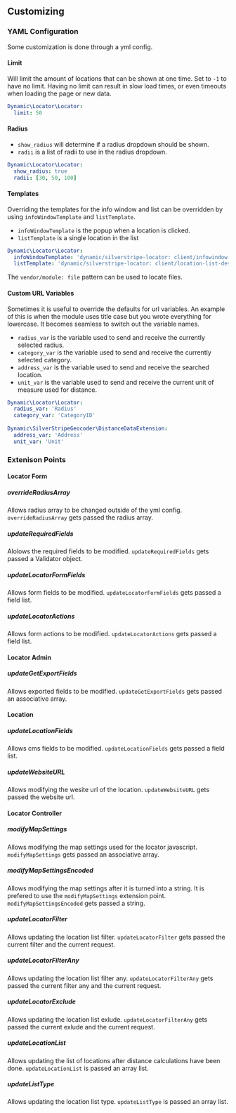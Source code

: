 ## Customizing

### YAML Configuration
Some customization is done through a yml config.

#### Limit
Will limit the amount of locations that can be shown at one time. Set to `-1` to have no limit. Having no limit can result in slow load times, or even timeouts when loading the page or new data.
```yaml
Dynamic\Locator\Locator:
  limit: 50
```

#### Radius
- `show_radius` will determine if a radius dropdown should be shown.
- `radii` is a list of radii to use in the radius dropdown.
```yaml
Dynamic\Locator\Locator:
  show_radius: true
  radii: [30, 50, 100]
```

#### Templates
Overriding the templates for the info window and list can be overridden by using `infoWindowTemplate` and `listTemplate`.
- `infoWindowTemplate` is the popup when a location is clicked.
- `listTemplate` is a single location in the list
```yaml
Dynamic\Locator\Locator:
  infoWindowTemplate: 'dynamic/silverstripe-locator: client/infowindow-description.html'
  listTemplate: 'dynamic/silverstripe-locator: client/location-list-description.html'
```
The `vendor/module: file` pattern can be used to locate files.
  
#### Custom URL Variables
Sometimes it is useful to override the defaults for url variables. 
An example of this is when the module uses title case but you wrote everything for lowercase. It becomes seamless to switch out the variable names.
- `radius_var` is the variable used to send and receive the currently selected radius.
- `category_var` is the variable used to send and receive the currently selected category.
- `address_var` is the variable used to send and receive the searched location.
- `unit_var` is the variable used to send and receive the current unit of measure used for distance.
```yaml
Dynamic\Locator\Locator:
  radius_var: 'Radius'
  category_var: 'CategoryID'
  
Dynamic\SilverStripeGeocoder\DistanceDataExtension:
  address_var: 'Address'
  unit_var: 'Unit'
```

### Extenison Points

#### Locator Form
##### overrideRadiusArray
Allows radius array to be changed outside of the yml config.
`overrideRadiusArray` gets passed the radius array.

##### updateRequiredFields
Alolows the required fields to be modified.
`updateRequiredFields` gets passed a Validator object.

##### updateLocatorFormFields
Allows form fields to be modified.
`updateLocatorFormFields` gets passed a field list.

##### updateLocatorActions
Allows form actions to be modified.
`updateLocatorActions` gets passed a field list.

#### Locator Admin
##### updateGetExportFields
Allows exported fields to be modified.
`updateGetExportFields` gets passed an associative array.

#### Location
##### updateLocationFields
Allows cms fields to be modified.
`updateLocationFields` gets passed a field list.

##### updateWebsiteURL
Allows modifying the wesite url of the location.
`updateWebsiteURL` gets passed the website url.

#### Locator Controller
##### modifyMapSettings
Allows modifying the map settings used for the locator javascript.
`modifyMapSettings` gets passed an associative array.

##### modifyMapSettingsEncoded
Allows modifying the map settings after it is turned into a string.
It is prefered to use the `modifyMapSettings` extension point.
`modifyMapSettingsEncoded` gets passed a string.

##### updateLocatorFilter
Allows updating the location list filter.
`updateLocatorFilter` gets passed the current filter and the current request.

##### updateLocatorFilterAny
Allows updating the location list filter any.
`updateLocatorFilterAny` gets passed the current filter any and the current request.

##### updateLocatorExclude
Allows updating the location list exlude.
`updateLocatorFilterAny` gets passed the current exlude and the current request.

##### updateLocationList
Allows updating the list of locations after distance calculations have been done.
`updateLocationList` is passed an array list.

##### updateListType
Allows updating the location list type.
`updateListType` is passed an array list.
